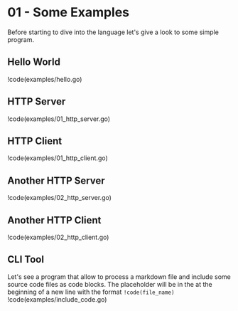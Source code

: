 # 01 - Some Examples
Before starting to dive into the language let's give a look to some simple program.

## Hello World
!code(examples/hello.go)

## HTTP Server
!code(examples/01_http_server.go)

## HTTP Client
!code(examples/01_http_client.go)

## Another HTTP Server
!code(examples/02_http_server.go)

## Another HTTP Client
!code(examples/02_http_client.go)

## CLI Tool
Let's see a program that allow to process a markdown file and include some source code files as code blocks. The placeholder will be in the at the beginning of a new line with the format `!code(file_name)`
!code(examples/include_code.go)

